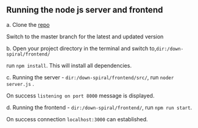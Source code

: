 ## Running the node js server and frontend

a. Clone the [repo](https://github.com/alphasr/down-spiral/)

Switch to the master branch for the latest and updated version

b. Open your project directory in the terminal and switch to,`dir:/down-spiral/frontend/`

run `npm install`. This will install all dependencies.

c. Running the server - `dir:/down-spiral/frontend/src/`, run `noder server.js` .

On success `listening on port 8000` message is displayed.

d. Running the frontend - `dir:/down-spiral/frontend/`, run `npm run start`.

On success connection `localhost:3000` can established.
